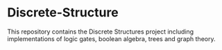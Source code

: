 # Discrete-Structure
This repository contains the Discrete Structures project including implementations of logic gates, boolean algebra, trees and graph theory. 
